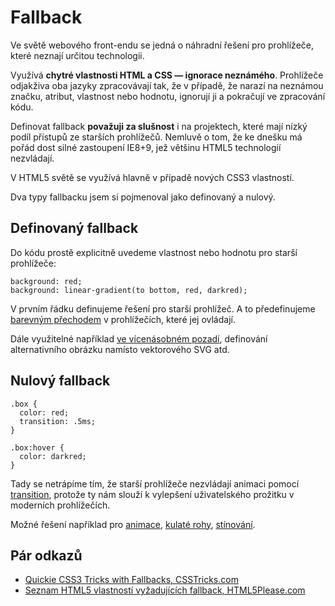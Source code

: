 
Fallback
========

Ve světě webového front-endu se jedná o náhradní řešení pro prohlížeče, které neznají určitou technologii.

Využívá **chytré vlastnosti HTML a CSS — ignorace neznámého**. Prohlížeče odjakživa oba jazyky zpracovávají tak, že v případě, že narazí na neznámou značku, atribut, vlastnost nebo hodnotu, ignorují ji a pokračují ve zpracování kódu.

Definovat fallback **považuji za slušnost** i na projektech, které mají nízký podíl přístupů ze starších prohlížečů. Nemluvě o tom, že ke dnešku má pořád dost silné zastoupení IE8+9, jež většinu HTML5 technologií nezvládají.

V HTML5 světě se využívá hlavně v případě nových CSS3 vlastností.

Dva typy fallbacku jsem si pojmenoval jako definovaný a nulový.


Definovaný fallback
-------------------

Do kódu prostě explicitně uvedeme vlastnost nebo hodnotu pro starší prohlížeče:

	background: red;
	background: linear-gradient(to bottom, red, darkred);

V prvním řádku definujeme řešení pro starší prohlížeč. A to předefinujeme [barevným přechodem](css3-gradients.md) v prohlížečích, které jej ovládají.

Dále využitelné například [ve vícenásobném pozadí](css3-multiple-backgrounds.md), definování alternativního obrázku namísto vektorového SVG atd.

Nulový fallback
---------------

	.box {
	  color: red;
	  transition: .5ms;
	}
	
	.box:hover {
	  color: darkred;
	}

Tady se netrápíme tím, že starší prohlížeče nezvládají animaci pomocí [transition](css3-transitions.md), protože ty nám slouží k vylepšení uživatelského prožitku v moderních prohlížečích.

Možné řešení například pro [animace](css3-animations.md), [kulaté rohy](css3-border-radius.md), [stínování](css3-box-shadow.md).

Pár odkazů
----------

* [Quickie CSS3 Tricks with Fallbacks, CSSTricks.com](http://css-tricks.com/quickie-css3-tricks-with-fallbacks/)
* [Seznam HTML5 vlastností vyžadujících fallback, HTML5Please.com](http://html5please.com/#fallback)
